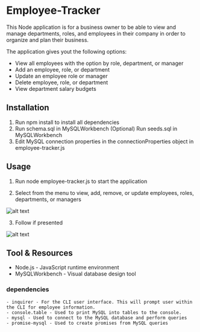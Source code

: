 # Employee-Tracker

This Node application is for a business owner to be able to view and manage departments, roles, and employees in their company in order to organize and plan their business.

The application gives yout the following options:
- View all employees with the option by role, department, or manager
- Add an employee, role, or department
- Update an employee role or manager
- Delete employee, role, or department
- View department salary budgets

## Installation

1. Run npm install to install all dependencies
2. Run schema.sql in MySQLWorkbench
    (Optional) Run seeds.sql in MySQLWorkbench
3. Edit MySQL connection properties in the connectionProperties object in employee-tracker.js

## Usage 

1. Run node employee-tracker.js to start the application

2. Select from the menu to view, add, remove, or update employees, roles, departments, or managers

![alt text](https://raw.githubusercontent.com/Richardflores009/Munch-A-Movie/master/assets/img/Screen%20Shot%202020-09-15%20at%2011.42.00.png "Top of webpage")

3. Follow if presented

![alt text](https://raw.githubusercontent.com/Richardflores009/Munch-A-Movie/master/assets/img/Screen%20Shot%202020-09-15%20at%2011.42.15.png "Bottom of Webpage")

## Tool & Resources

- Node.js - JavaScript runtime environment
- MySQLWorkbench - Visual database design tool 

### dependencies 

    - inquirer - For the CLI user interface. This will prompt user within the CLI for employee information.
    - console.table - Used to print MySQL into tables to the console.
    - mysql - Used to connect to the MySQL database and perform queries
    - promise-mysql - Used to create promises from MySQL queries
